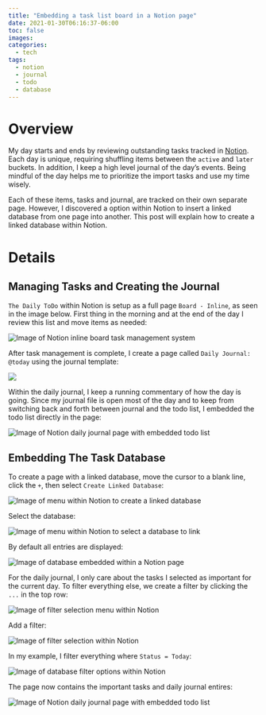 ```yaml
---
title: "Embedding a task list board in a Notion page"
date: 2021-01-30T06:16:37-06:00
toc: false
images:
categories:
  - tech
tags: 
  - notion
  - journal
  - todo
  - database
---
```


# Overview

My day starts and ends by reviewing outstanding tasks tracked in [Notion](https://notion.io/). Each day is unique, requiring shuffling items between the `active` and `later` buckets. In addition, I keep a high level journal of the day’s events. Being mindful of the day helps me to prioritize the import tasks and use my time wisely.

Each of these items, tasks and journal, are tracked on their own separate page.  However, I discovered a option within Notion to insert a linked database from one page into another.  This post will explain how to create a linked database within Notion.    


# Details

## Managing Tasks and Creating the Journal

`The Daily ToDo` within Notion is setup as a full page `Board - Inline`, as seen in the image below.  First thing in the morning and at the end of the day I review this list and move items as needed:

![Image of Notion inline board task management system](/images/2021-01-30-15-17-05.png)

After task management is complete, I create a page called `Daily Journal: @today` using the journal template:  

![](/images/2021-01-30-15-20-21.png)


Within the daily journal, I keep a running commentary of how the day is going.  Since my journal file is open most of the day and to keep from switching back and forth between journal and the todo list, I embedded the todo list directly in the page:

![Image of Notion daily journal page with embedded todo list](/images/2021-01-30-15-25-54.png)

## Embedding The Task Database

To create a page with a linked database, move the cursor to a blank line, click the `+`, then select `Create Linked Database`:

![Image of menu within Notion to create a linked database](/images/2021-01-30-15-33-09.png)

Select the database:

![Image of menu within Notion to select a database to link](/images/2021-01-30-15-35-09.png)

By default all entries are displayed:

![Image of database embedded within a Notion page](/images/2021-01-30-15-36-56.png)

For the daily journal, I only care about the tasks I selected as important for the current day.   To filter everything else, we create a filter by clicking the `...` in the top row:

![Image of filter selection menu within Notion](/images/2021-01-30-15-38-15.png)

Add a filter:

![Image of filter selection within Notion](/images/2021-01-30-15-39-15.png)

In my example, I filter everything where `Status = Today`:

![Image of database filter options within Notion](/images/2021-01-30-15-40-26.png)

The page now contains the important tasks and daily journal entires:

![Image of Notion daily journal page with embedded todo list](/images/2021-01-30-15-25-54.png)
